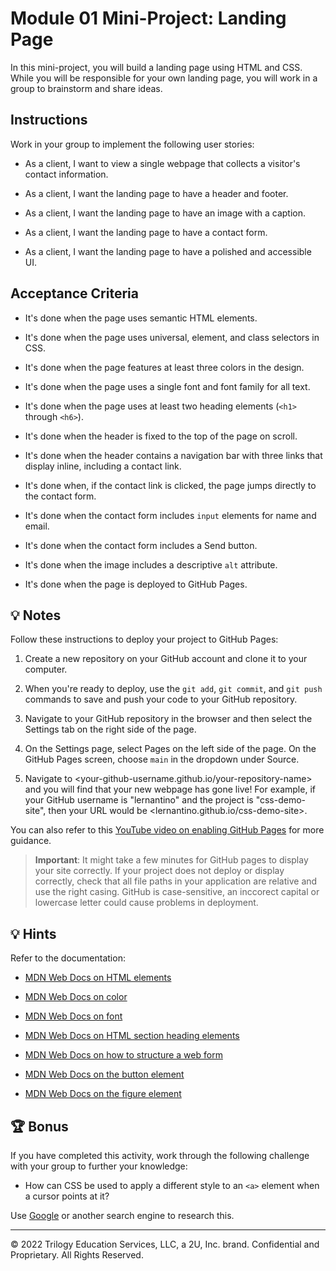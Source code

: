 # Module 01 Mini-Project: Landing Page

In this mini-project, you will build a landing page using HTML and CSS. While you will be responsible for your own landing page, you will work in a group to brainstorm and share ideas.

## Instructions

Work in your group to implement the following user stories:

- As a client, I want to view a single webpage that collects a visitor's contact information.

- As a client, I want the landing page to have a header and footer.

- As a client, I want the landing page to have an image with a caption.

- As a client, I want the landing page to have a contact form.

- As a client, I want the landing page to have a polished and accessible UI.

## Acceptance Criteria

- It's done when the page uses semantic HTML elements.

- It's done when the page uses universal, element, and class selectors in CSS.

- It's done when the page features at least three colors in the design.

- It's done when the page uses a single font and font family for all text.

- It's done when the page uses at least two heading elements (`<h1>` through `<h6>`).

- It's done when the header is fixed to the top of the page on scroll.

- It's done when the header contains a navigation bar with three links that display inline, including a contact link.

- It's done when, if the contact link is clicked, the page jumps directly to the contact form.

- It's done when the contact form includes `input` elements for name and email.

- It's done when the contact form includes a Send button.

- It's done when the image includes a descriptive `alt` attribute.

- It's done when the page is deployed to GitHub Pages.

## 💡 Notes

Follow these instructions to deploy your project to GitHub Pages:

1. Create a new repository on your GitHub account and clone it to your computer.

2. When you're ready to deploy, use the `git add`, `git commit`, and `git push` commands to save and push your code to your GitHub repository.

3. Navigate to your GitHub repository in the browser and then select the Settings tab on the right side of the page.

4. On the Settings page, select Pages on the left side of the page. On the GitHub Pages screen, choose `main` in the dropdown under Source.

5. Navigate to <your-github-username.github.io/your-repository-name> and you will find that your new webpage has gone live! For example, if your GitHub username is "lernantino" and the project is "css-demo-site", then your URL would be <lernantino.github.io/css-demo-site>.

You can also refer to this [YouTube video on enabling GitHub Pages](https://youtu.be/P4Mu1t5rIXg) for more guidance.

> **Important**: It might take a few minutes for GitHub pages to display your site correctly. If your project does not deploy or display correctly, check that all file paths in your application are relative and use the right casing. GitHub is case-sensitive, an inccorect capital or lowercase letter could cause problems in deployment.

## 💡 Hints

Refer to the documentation:

- [MDN Web Docs on HTML elements](https://developer.mozilla.org/en-US/docs/Web/HTML/Element)

- [MDN Web Docs on color](https://developer.mozilla.org/en-US/docs/Web/CSS/color)

- [MDN Web Docs on font](https://developer.mozilla.org/en-US/docs/Web/CSS/font)

- [MDN Web Docs on HTML section heading elements](https://developer.mozilla.org/en-US/docs/Web/HTML/Element/Heading_Elements)

- [MDN Web Docs on how to structure a web form](https://developer.mozilla.org/en-US/docs/Learn/Forms/How_to_structure_a_web_form)

- [MDN Web Docs on the button element](https://developer.mozilla.org/en-US/docs/Web/HTML/Element/button)

- [MDN Web Docs on the figure element](https://developer.mozilla.org/en-US/docs/Web/HTML/Element/figure)

## 🏆 Bonus

If you have completed this activity, work through the following challenge with your group to further your knowledge:

- How can CSS be used to apply a different style to an `<a>` element when a cursor points at it?

Use [Google](https://www.google.com) or another search engine to research this.

---

© 2022 Trilogy Education Services, LLC, a 2U, Inc. brand. Confidential and Proprietary. All Rights Reserved.
